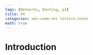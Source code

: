 ```yaml
---
tags: [Networks, Routing, p4]
title: P4
categories: adv-comm-net lecture-notes
math: true
---
```


# Introduction
